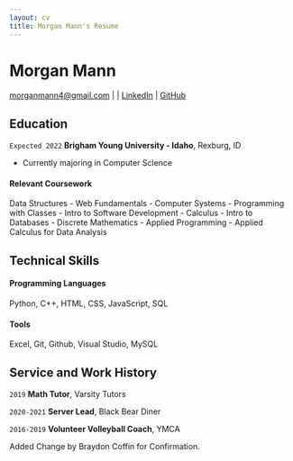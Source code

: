 ```yaml
---
layout: cv
title: Morgan Mann's Resume
---
```

# Morgan Mann


<div id="webaddress">
<a href="morganmann4@gmail.com">morganmann4@gmail.com</a>
| <a href="https://byuidatascience.github.io/development.html"></a>
| <a href="https://www.linkedin.com/in/morgan-mann-86a09019b/">LinkedIn</a>
| <a href="https://github.com/morganmann4">GitHub</a>
</div>

<!-- https://www.monique.tech/the-art-of-markdown -->

## Education

`Expected 2022`
__Brigham Young University - Idaho__, Rexburg, ID

- Currently majoring in Computer Science



#### Relevant Coursework

Data Structures - Web Fundamentals - Computer Systems - Programming with Classes - Intro to Software Development - Calculus - Intro to Databases - Discrete Mathematics - Applied Programming - Applied Calculus for Data Analysis

## Technical Skills 

#### Programming Languages

Python, C++, HTML, CSS, JavaScript, SQL


#### Tools

Excel, Git, Github, Visual Studio, MySQL



##  Service and Work History

`2019` **Math Tutor**, Varsity Tutors

`2020-2021` **Server Lead**, Black Bear Diner

`2016-2019` **Volunteer Volleyball Coach**,  YMCA









Added Change by Braydon Coffin for Confirmation.

<!-- ### Footer

Last updated: May 2013 -->


